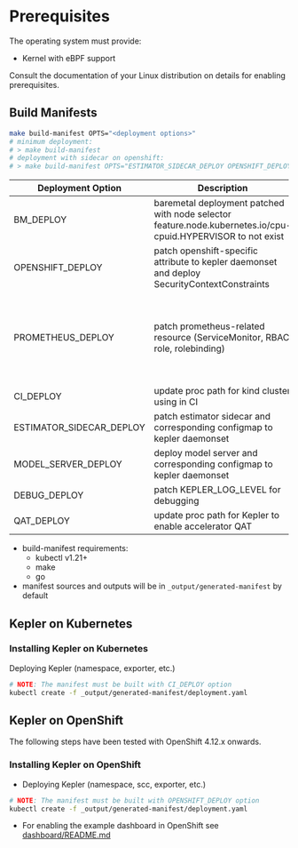 # Prerequisites

The operating system must provide:

- Kernel with eBPF support

Consult the documentation of your Linux distribution on details for enabling
prerequisites.

## Build Manifests

```bash
make build-manifest OPTS="<deployment options>"
# minimum deployment:
# > make build-manifest
# deployment with sidecar on openshift:
# > make build-manifest OPTS="ESTIMATOR_SIDECAR_DEPLOY OPENSHIFT_DEPLOY"
```

<!-- markdownlint-disable  MD013 -->

<!-- Teporarily disable MD013 - Line length for the table below  -->

| Deployment Option        | Description                                                                                                  | Dependency                                                                                                                                                                                           |
| ------------------------ | ------------------------------------------------------------------------------------------------------------ | ---------------------------------------------------------------------------------------------------------------------------------------------------------------------------------------------------- |
| BM_DEPLOY                | baremetal deployment patched with node selector feature.node.kubernetes.io/cpu-cpuid.HYPERVISOR to not exist | -                                                                                                                                                                                                    |
| OPENSHIFT_DEPLOY         | patch openshift-specific attribute to kepler daemonset and deploy SecurityContextConstraints                 | -                                                                                                                                                                                                    |
| PROMETHEUS_DEPLOY        | patch prometheus-related resource (ServiceMonitor, RBAC role, rolebinding)                                   | require prometheus deployment which can be OpenShift integrated or [custom deploy](https://github.com/sustainable-computing-io/kepler#deploy-the-prometheus-operator-and-the-whole-monitoring-stack) |
| CI_DEPLOY                | update proc path for kind cluster using in CI                                                                | -                                                                                                                                                                                                    |
| ESTIMATOR_SIDECAR_DEPLOY | patch estimator sidecar and corresponding configmap to kepler daemonset                                      | -                                                                                                                                                                                                    |
| MODEL_SERVER_DEPLOY      | deploy model server and corresponding configmap to kepler daemonset                                          | -                                                                                                                                                                                                    |
| DEBUG_DEPLOY             | patch KEPLER_LOG_LEVEL for debugging                                                                         |                                                                                                                                                                                                      |
| QAT_DEPLOY               | update proc path for Kepler to enable accelerator QAT                                                        | Intel QAT installed                                                                                                                                                                                  |

<!-- markdownlint-enable  MD013 -->

- build-manifest requirements:
  - kubectl v1.21+
  - make
  - go
- manifest sources and outputs will be in `_output/generated-manifest` by
  default

## Kepler on Kubernetes

### Installing Kepler on Kubernetes

Deploying Kepler (namespace, exporter, etc.)

```bash
# NOTE: The manifest must be built with CI_DEPLOY option
kubectl create -f _output/generated-manifest/deployment.yaml
```

## Kepler on OpenShift

The following steps have been tested with OpenShift 4.12.x onwards.

### Installing Kepler on OpenShift

- Deploying Kepler (namespace, scc, exporter, etc.)

```bash
# NOTE: The manifest must be built with OPENSHIFT_DEPLOY option
kubectl create -f _output/generated-manifest/deployment.yaml
```

- For enabling the example dashboard in OpenShift see
  [dashboard/README.md](config/dashboard/README.md)
